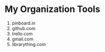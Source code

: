 # My Organization Tools

1. pinboard.in
2. github.com
3. trello.com
4. gmail.com
5. librarything.com
